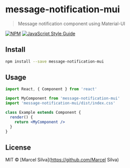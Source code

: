# message-notification-mui

> Message notification component using Material-UI

[![NPM](https://img.shields.io/npm/v/message-notification-mui.svg)](https://www.npmjs.com/package/message-notification-mui) [![JavaScript Style Guide](https://img.shields.io/badge/code_style-standard-brightgreen.svg)](https://standardjs.com)

## Install

```bash
npm install --save message-notification-mui
```

## Usage

```jsx
import React, { Component } from 'react'

import MyComponent from 'message-notification-mui'
import 'message-notification-mui/dist/index.css'

class Example extends Component {
  render() {
    return <MyComponent />
  }
}
```

## License

MIT © [Marcel Silva](https://github.com/Marcel Silva)
